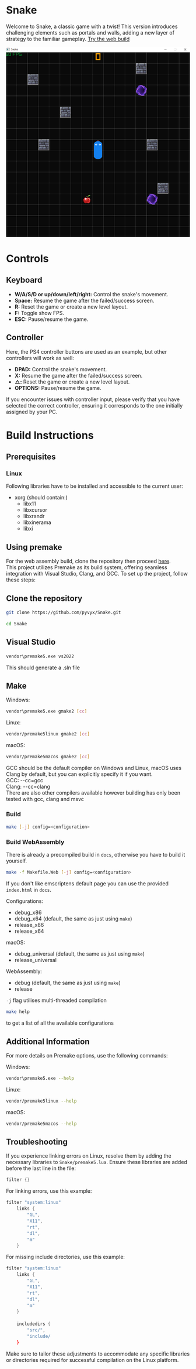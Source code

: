 # Snake
Welcome to Snake, a classic game with a twist! This version introduces challenging elements such as portals and walls, adding a new layer of strategy to the familiar gameplay. [Try the web build](https://cunterrainer.github.io/Snake/)

![image info](./docs/preview.PNG)

# Controls
## Keyboard
- **W/A/S/D or up/down/left/right:** Control the snake's movement.  
- **Space:** Resume the game after the failed/success screen.  
- **R:** Reset the game or create a new level layout.  
- **F:** Toggle show FPS.  
- **ESC:** Pause/resume the game.

## Controller
Here, the PS4 controller buttons are used as an example, but other controllers will work as well:
- **DPAD:** Control the snake's movement.  
- **X:** Resume the game after the failed/success screen.  
- **△:** Reset the game or create a new level layout.  
- **OPTIONS:** Pause/resume the game.

If you encounter issues with controller input, please verify that you have selected the correct controller, ensuring it corresponds to the one initially assigned by your PC.

# Build Instructions
## Prerequisites
### Linux
Following libraries have to be installed and accessible to the current user:
- xorg (should contain:)
  - libx11
  - libxcursor
  - libxrandr
  - libxinerama
  - libxi

## Using premake
For the web assembly build, clone the repository then proceed [here](#build-webassembly).  
This project utilizes Premake as its build system, offering seamless integration with Visual Studio, Clang, and GCC. To set up the project, follow these steps:

## Clone the repository

``` bash
git clone https://github.com/pyvyx/Snake.git
```
``` bash
cd Snake
```

## Visual Studio

``` bash
vendor\premake5.exe vs2022
```
This should generate a .sln file

## Make

Windows:
``` bash
vendor\premake5.exe gmake2 [cc]
```

Linux:
``` bash
vendor/premake5linux gmake2 [cc]
```

macOS:
``` bash
vendor/premake5macos gmake2 [cc]
```

GCC should be the default compiler on Windows and Linux, macOS uses Clang by default, but you can explicitly specify it if you want.  
GCC:   --cc=gcc  
Clang: --cc=clang  
There are also other compilers available however building has only been tested with gcc, clang and msvc

### Build

``` bash
make [-j] config=<configuration>
```

### Build WebAssembly
There is already a precompiled build in `docs`, otherwise you have to build it yourself.
``` bash
make -f Makefile.Web [-j] config=<configuration>
```
If you don't like emscriptens default page you can use the provided `index.html` in `docs`.

Configurations:
 - debug_x86
 - debug_x64 (default, the same as just using `make`)
 - release_x86
 - release_x64

macOS:
 - debug_universal (default, the same as just using `make`)
 - release_universal

WebAssembly:
 - debug (default, the same as just using `make`)
 - release

`-j` flag utilises multi-threaded compilation

``` bash
make help
```
to get a list of all the available configurations

## Additional Information
For more details on Premake options, use the following commands:

Windows:
``` bash
vendor\premake5.exe --help
```

Linux:
``` bash
vendor/premake5linux --help
```

macOS:
``` bash
vendor/premake5macos --help
```

## Troubleshooting
If you experience linking errors on Linux, resolve them by adding the necessary libraries to `Snake/premake5.lua`. Ensure these libraries are added before the last line in the file:

``` lua
filter {}
```

For linking errors, use this example:
``` lua
filter "system:linux"
    links {
        "GL",
        "X11",
        "rt",
        "dl",
        "m"
    }
```

For missing include directories, use this example:
``` lua
filter "system:linux"
    links {
        "GL",
        "X11",
        "rt",
        "dl",
        "m"
    }

    includedirs {
        "src/",
        "include/
    }
```

Make sure to tailor these adjustments to accommodate any specific libraries or directories required for successful compilation on the Linux platform.